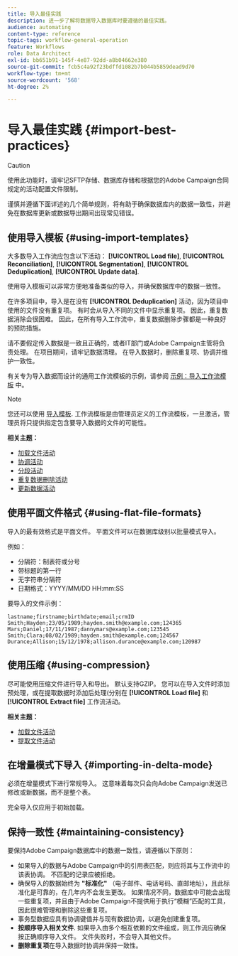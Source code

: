 ```yaml
---
title: 导入最佳实践
description: 进一步了解将数据导入数据库时要遵循的最佳实践。
audience: automating
content-type: reference
topic-tags: workflow-general-operation
feature: Workflows
role: Data Architect
exl-id: bb651b91-145f-4e87-92dd-a8b04662e380
source-git-commit: fcb5c4a92f23bdffd1082b7b044b5859dead9d70
workflow-type: tm+mt
source-wordcount: '568'
ht-degree: 2%

---
```


# 导入最佳实践 {#import-best-practices}

>[!CAUTION]
>
>使用此功能时，请牢记SFTP存储、数据库存储和根据您的Adobe Campaign合同规定的活动配置文件限制。

谨慎并遵循下面详述的几个简单规则，将有助于确保数据库内的数据一致性，并避免在数据库更新或数据导出期间出现常见错误。

## 使用导入模板 {#using-import-templates}

大多数导入工作流应包含以下活动： **[!UICONTROL Load file]**, **[!UICONTROL Reconciliation]**, **[!UICONTROL Segmentation]**, **[!UICONTROL Deduplication]**, **[!UICONTROL Update data]**.

使用导入模板可以非常方便地准备类似的导入，并确保数据库中的数据一致性。

在许多项目中，导入是在没有 **[!UICONTROL Deduplication]** 活动，因为项目中使用的文件没有重复项。 有时会从导入不同的文件中显示重复项。 因此，重复数据消除会很困难。 因此，在所有导入工作流中，重复数据删除步骤都是一种良好的预防措施。

请不要假定传入数据是一致且正确的，或者IT部门或Adobe Campaign主管将负责处理。 在项目期间，请牢记数据清理。 在导入数据时，删除重复项、协调并维护一致性。

有关专为导入数据而设计的通用工作流模板的示例，请参阅 [示例：导入工作流模板](../../automating/using/creating-import-workflow-templates.md) 中。

>[!NOTE]
>
>您还可以使用 [导入模板](../../automating/using/importing-data-with-import-templates.md). 工作流模板是由管理员定义的工作流模板，一旦激活，管理员将只提供指定包含要导入数据的文件的可能性。

**相关主题：**

* [加载文件活动](../../automating/using/load-file.md)
* [协调活动](../../automating/using/reconciliation.md)
* [分段活动](../../automating/using/segmentation.md)
* [重复数据删除活动](../../automating/using/deduplication.md)
* [更新数据活动](../../automating/using/update-data.md)

## 使用平面文件格式 {#using-flat-file-formats}

导入的最有效格式是平面文件。 平面文件可以在数据库级别以批量模式导入。

例如：

* 分隔符：制表符或分号
* 带标题的第一行
* 无字符串分隔符
* 日期格式：YYYY/MM/DD HH:mm:SS

要导入的文件示例：

```
lastname;firstname;birthdate;email;crmID
Smith;Hayden;23/05/1989;hayden.smith@example.com;124365
Mars;Daniel;17/11/1987;dannymars@example.com;123545
Smith;Clara;08/02/1989;hayden.smith@example.com;124567
Durance;Allison;15/12/1978;allison.durance@example.com;120987
```

## 使用压缩 {#using-compression}

尽可能使用压缩文件进行导入和导出。 默认支持GZIP。 您可以在导入文件时添加预处理，或在提取数据时添加后处理(分别在 **[!UICONTROL Load file]** 和 **[!UICONTROL Extract file]** 工作流活动。

**相关主题：**

* [加载文件活动](../../automating/using/load-file.md)
* [提取文件活动](../../automating/using/extract-file.md)

## 在增量模式下导入 {#importing-in-delta-mode}

必须在增量模式下进行常规导入。 这意味着每次只会向Adobe Campaign发送已修改或新数据，而不是整个表。

完全导入仅应用于初始加载。

## 保持一致性 {#maintaining-consistency}

要保持Adobe Campaign数据库中的数据一致性，请遵循以下原则：

* 如果导入的数据与Adobe Campaign中的引用表匹配，则应将其与工作流中的该表协调。 不匹配的记录应被拒绝。
* 确保导入的数据始终为 **&quot;标准化&quot;** （电子邮件、电话号码、直邮地址），且此标准化是可靠的，在几年内不会发生更改。 如果情况不同，数据库中可能会出现一些重复项，并且由于Adobe Campaign不提供用于执行“模糊”匹配的工具，因此很难管理和删除这些重复项。
* 事务型数据应具有协调键值并与现有数据协调，以避免创建重复项。
* **按顺序导入相关文件**. 如果导入由多个相互依赖的文件组成，则工作流应确保按正确顺序导入文件。 文件失败时，不会导入其他文件。
* **删除重复项**&#x200B;在导入数据时协调并保持一致性。
